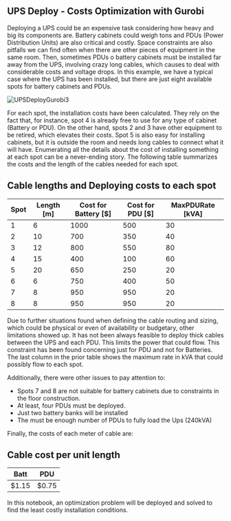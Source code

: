 ## UPS Deploy - Costs Optimization with Gurobi

Deploying a UPS could be an expensive task considering how heavy and big its components are. Battery cabinets could weigh tons and PDUs (Power Distribution Units) are also critical and costly. Space constraints are also pitfalls we can find often when there are other pieces of equipment in the same room. Then, sometimes PDUs o battery cabinets must be installed far away from the UPS, involving crazy long cables, which causes to deal with considerable costs and voltage drops. In this example, we have a typical case where the UPS has been installed, but there are just eight available spots for battery cabinets and PDUs.

![UPSDeployGurobi3](https://github.com/ArnaldoMatute/Optimized-UPS-Deployment/assets/63328827/c5e1b0cb-1959-4b4d-a509-f377740a9861)


For each spot, the installation costs have been calculated. They rely on the fact that, for instance, spot 4 is already free to use for any type of cabinet (Battery or PDU). On the other hand, spots 2 and 3 have other equipment to be retired, which elevates their costs. Spot 5 is also easy for installing cabinets, but it is outside the room and needs long cables to connect what it will have. Enumerating all the details about the cost of installing something at each spot can be a never-ending story. The following table summarizes the costs and the length of the cables needed for each spot.

## Cable lengths and Deploying costs to each spot 

|  Spot |  Length [m] |  Cost for Battery [\$] |  Cost for PDU [\$] |  MaxPDURate [kVA] |
| --- | --- | --- | --- | --- |
|  1 |   6 |   1000 |  500 |  30 |
|  2 |  10 |  700 |  350 |  40 |
|  3 |  12 |  800 |  550 |  80 |
|  4 |  15 |  400 |  100 |  60 |
|  5 |  20 |  650 |  250 |  20 |
|  6 |  6 |  750 |  400 |  50 |
|  7 |  8 |  950 |  950 |  20 |
|  8 |  8 |  950 |  950 |  20 |

Due to further situations found when defining the cable routing and sizing, which could be physical or even of availability or budgetary, other limitations showed up. It has not been always feasible to deploy thick cables between the UPS and each PDU. This limits the power that could flow. This constraint has been found concerning just for PDU and not for Batteries. The last column in the prior table shows the maximum rate in kVA that could possibly flow to each spot.

Additionally, there were other issues to pay attention to:

- Spots 7 and 8 are not suitable for battery cabinets due to constraints in the floor construction.
- At least, four PDUs must be deployed.
- Just two battery banks will be installed
- The must be enough number of PDUs to fully load the Ups (240kVA)

Finally, the costs of each meter of cable are:

## Cable cost per unit length

| Batt | PDU |
| --- | --- | 
| $1.15 | $0.75 |
 
 In this notebook, an optimization problem will be deployed and solved to find the least costly installation conditions.
